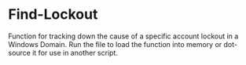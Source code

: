 # Find-Lockout
Function for tracking down the cause of a specific account lockout in a Windows Domain. Run the file to load the function into memory or dot-source it for use in another script.
